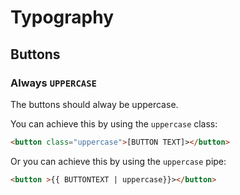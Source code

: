 # Typography

## Buttons

### Always `UPPERCASE`
The buttons should alway be uppercase.

You can achieve this by using the `uppercase` class:

```html
<button class="uppercase">[BUTTON TEXT]></button>
```

Or you can achieve this by using the `uppercase` pipe:

```html
<button >{{ BUTTONTEXT | uppercase}}></button>
```
